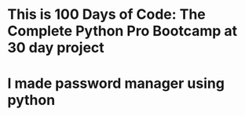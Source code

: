 # This is 100 Days of Code: The Complete Python Pro Bootcamp at 30 day project
# I made password manager using python 
